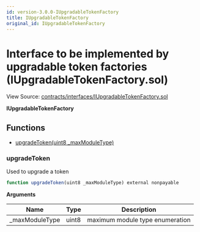 ```yaml
---
id: version-3.0.0-IUpgradableTokenFactory
title: IUpgradableTokenFactory
original_id: IUpgradableTokenFactory
---
```


# Interface to be implemented by upgradable token factories (IUpgradableTokenFactory.sol)

View Source: [contracts/interfaces/IUpgradableTokenFactory.sol](../../../contracts/interfaces/IUpgradableTokenFactory.sol)

**IUpgradableTokenFactory**

## Functions

- [upgradeToken(uint8 _maxModuleType)](#upgradetoken)

### upgradeToken

Used to upgrade a token

```js
function upgradeToken(uint8 _maxModuleType) external nonpayable
```

**Arguments**

| Name        | Type           | Description  |
| ------------- |------------- | -----|
| _maxModuleType | uint8 | maximum module type enumeration | 

